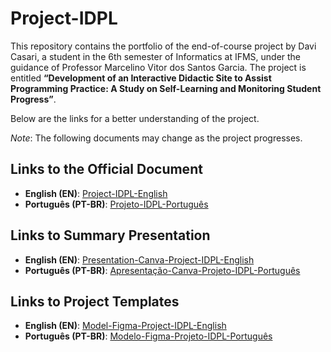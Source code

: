 <h1>Project-IDPL</h1>

<p>This repository contains the portfolio of the end-of-course project by Davi Casari, a student in the 6th semester of Informatics at IFMS, under the guidance of Professor Marcelino Vitor dos Santos Garcia. The project is entitled <strong>“Development of an Interactive Didactic Site to Assist Programming Practice: A Study on Self-Learning and Monitoring Student Progress”</strong>.</p>

<p>Below are the links for a better understanding of the project.</p>

<p><em>Note</em>: The following documents may change as the project progresses.</p>

<h2>Links to the Official Document</h2>
<ul>
    <li><strong>English (EN)</strong>: <a href="https://docs.google.com/document/d/1NL-B4T2sfeYYssDsZD-Tv3Lw_zDXcNGL/edit?usp=sharing&ouid=107171978174704937317&rtpof=true&sd=true">Project-IDPL-English</a></li>
    <li><strong>Português (PT-BR)</strong>: <a href="https://docs.google.com/document/d/12WzgriMW2ItmQ5MJrrIR8fV_FOEWjTpA/edit?usp=sharing&ouid=107171978174704937317&rtpof=true&sd=true">Projeto-IDPL-Português</a></li>
</ul>

<h2>Links to Summary Presentation</h2>
<ul>
    <li><strong>English (EN)</strong>: <a href="https://www.canva.com/design/DAGU_zOI1cY/wrFgUSfoADq6Yxz_U28e5A/edit?utm_content=DAGU_zOI1cY&utm_campaign=designshare&utm_medium=link2&utm_source=sharebutton">Presentation-Canva-Project-IDPL-English</a></li>
    <li><strong>Português (PT-BR)</strong>: <a href="https://www.canva.com/design/DAGU_7QtNZM/3ctzlVBNF3Nnd-58GkvMbg/edit?utm_content=DAGU_7QtNZM&utm_campaign=designshare&utm_medium=link2&utm_source=sharebutton">Apresentação-Canva-Projeto-IDPL-Português</a></li>
</ul>

<h2>Links to Project Templates</h2>
<ul>
    <li><strong>English (EN)</strong>: <a href="https://www.figma.com/design/qo67RedQeqz0yTzshb1Mrr/Model-Project-IDPL-English?node-id=1-42&m=dev&t=lcMgaA7JZnXbqetU-1">Model-Figma-Project-IDPL-English</a></li>
    <li><strong>Português (PT-BR)</strong>: <a href="https://www.figma.com/design/FiakJGK27L4ZQ066t97M7m/Modelo-Projeto-IDPL-Portugu%C3%AAs?node-id=0-1&m=dev&t=H1WXCFooudwGIATw-1">Modelo-Figma-Projeto-IDPL-Português</a></li>
</ul>
